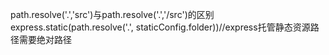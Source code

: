 path.resolve('.','src')与path.resolve('.','/src')的区别
express.static(path.resolve('.', staticConfig.folder))//express托管静态资源路径需要绝对路径